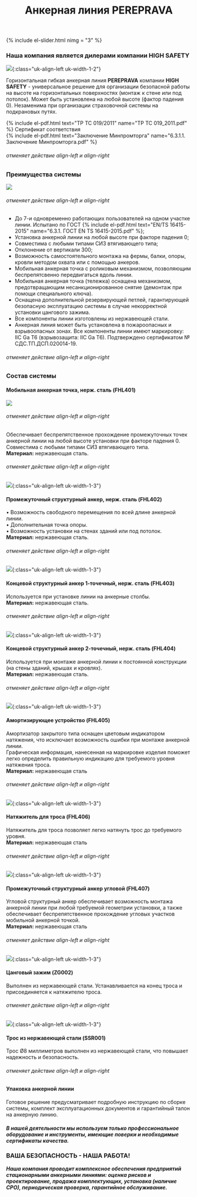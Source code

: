 ﻿---
title: Анкерная линия PEREPRAVA
cat: 3
sortid: 3.5
submenu: true
---

{% include el-slider.html  nimg = "3" %} 

### Наша компания является дилерами компании **HIGH SAFETY**
![](/img/toplogo/3.5.0.jpg){:class="uk-align-left uk-width-1-2"}

Горизонтальная гибкая анкерная линия **PEREPRAVA** компании **HIGH SAFETY** - универсальное решение для организации безопасной работы на высоте на горизонтальных поверхностях (монтаж к стене или под потолок). Может быть установлена на любой высоте (фактор падения 0). Незаменима при организации страховочной системы на подкрановых путях. 

{% include el-pdf.html text="TP TC 019/2011" name="TP TC 019_2011.pdf" %} Сертификат соответствия   
{% include el-pdf.html text="Заключение Минпромторга" name="6.3.1.1. Заключение Минпромторга.pdf" %}
###### отменяет действие align-left и align-right 

### **Преимущества системы**  
![](/img/sss/3.5.1.jpg)
###### отменяет действие align-left и align-right 

-	До 7-и одновременно работающих пользователей на одном участке линии. Испытано по ГОСТ {% include el-pdf.html text="EN/TS 16415-2015" name="6.3.1. ГОСТ EN TS 16415-2015.pdf" %};  
-	Установка анкерной линии на любой высоте при факторе падения 0;  
-	Совместима с любыми типами СИЗ втягивающего типа;  
-	Отклонение от вертикали 300;  
-	Возможность самостоятельного монтажа на фермы, балки, опоры, кровли методом охвата или с помощью анкеров.   
-	Мобильная анкерная точка с роликовым механизмом, позволяющим беспрепятсвенно передвигаться вдоль линии.   
-	Мобильная анкерная точка (тележка) оснащена механизмом, предотвращающим несанкционированное снятие (демонтаж при помощи специального ключа).   
-	Оснащена дополнительной резервирующей петлей, гарантирующей безопасную эксплуатацию системы в случае некорректной установки цангового зажима.   
-	Все компоненты линии изготовлены из нержавеющей стали.   
-	Анкерная линия может быть установлена в пожароопасных и взрывоопасных зонах. Все компоненты линии имеют маркировку: IIC Ga T6 (взрывозащита: IIC Ga T6). Подтверждено сертификатом № СДС.ТП.ДСП.020014-19.
###### отменяет действие align-left и align-right

### **Состав системы**
 
#### **Мобильная анкерная точка, нерж. сталь** (FHL401)
![](/img/sss/3.FHL401.1.1.gif)
###### отменяет действие align-left и align-right
Обеспечивает беспрепятственное прохождение промежуточных точек анкерной линии на любой высоте установки при факторе падения 0.  
Совместима с любыми типами СИЗ втягивающего типа.    
**Материал:** нержавеющая сталь.
###### отменяет действие align-left и align-right

![](/img/sss/3.FHL402.gif){:class="uk-align-left uk-width-1-3"}
#### **Промежуточный структурный анкер, нерж. сталь** (FHL402)
•  Возможность свободного перемещения по всей длине анкерной линии.  
•  Дополнительная точка опоры.  
•  Возможность установки на стенах зданий или под потолок.  
**Материал:** нержавеющая сталь.
###### отменяет действие align-left и align-right

![](/img/sss/3.FHL403.gif){:class="uk-align-left uk-width-1-3"}
#### **Концевой структурный анкер 1-точечный, нерж. сталь** (FHL403)
Используется при установке линии на анкерные столбы.   
**Материал:** нержавеющая сталь.
###### отменяет действие align-left и align-right
 
![](/img/sss/3.FHL404.gif){:class="uk-align-left uk-width-1-3"}
#### **Концевой структурный анкер 2-точечный, нерж. сталь** (FHL404)
Используется при монтаже анкерной линии к постоянной конструкции (на стены зданий, крышах и кровлях).  
**Материал:** нержавеющая сталь.
###### отменяет действие align-left и align-right
 
![](/img/sss/3.FHL405.gif){:class="uk-align-left uk-width-1-3"}
#### **Амортизирующее устройство** (FHL405)
Амортизатор закрытого типа оснащен цветовым индикатором натяжения, что исключает возможность ошибки при монтаже анкерной линии.  
Графическая информация, нанесенная на маркировке изделия поможет легко определить правильную индикацию для требуемого уровня натяжения троса.   
**Материал:** нержавеющая сталь
###### отменяет действие align-left и align-right
  
![](/img/sss/3.FHL406.gif){:class="uk-align-left uk-width-1-3"}
#### **Натяжитель для троса** (FHL406)
Натяжитель для троса позволяет легко натянуть трос до требуемого уровня.   
**Материал:** нержавеющая сталь
###### отменяет действие align-left и align-right
 
![](/img/sss/3.FHL407.gif){:class="uk-align-left uk-width-1-3"}
#### **Промежуточный структурный анкер угловой** (FHL407)
Угловой структурный анкер обеспечивает возможность монтажа анкерной линии при любой требуемой геометрии установки, а также обеспечивает беспрепятственное прохождение угловых участков мобильной анкерной точкой.   
**Материал:** нержавеющая сталь
###### отменяет действие align-left и align-right
   
![](/img/sss/3.ZG002.gif){:class="uk-align-left uk-width-1-3"}
#### **Цанговый зажим** (ZG002)
Выполнен из нержавеющей стали. Устанавливается на конец троса и присоединяется к натяжителю троса.
###### отменяет действие align-left и align-right
 
![](/img/sss/3.SSR001.gif){:class="uk-align-left uk-width-1-3"}
#### **Трос из нержавеющей стали** (SSR001)
Трос Ø8 миллиметров выполнен из нержавеющей стали, что повышает надежность и безопасность.
###### отменяет действие align-left и align-right
 
#### Упаковка анкерной линии
Готовое решение предусматривает подробную инструкцию по сборке системы, комплект эксплуатационных документов и гарантийный талон на анкерную линию.


#### ***В нашей деятельности мы используем только профессиональное оборудование и инструменты, имеющие поверки и необходимые сертификаты качества.***


### ВАША БЕЗОПАСНОСТЬ - НАША РАБОТА!

***Наша компания проводит комплексное обеспечения предприятий стационарными анкерными линиями: оценка рисков и проектирование, продажа комплектующих, установка (наличие СРО), периодическая проверка, гарантийное обслуживание.***

